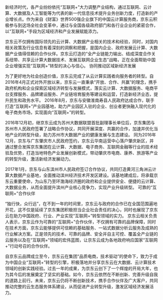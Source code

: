 新经济时代，各产业纷纷依托“互联网+”大力调整产业结构，通过互联网、云计算、大数据及人工智能等为代表的新一代信息技术提升业务创新力度，打造新的产业增长点。作为来自《财富》世界500强企业旗下的中国云计算服务商，京东云积极参与到这场全社会变革中，通过与全国各级政府部门和各行业企业的紧密合作，以“互联网+”手段为区域经济和产业发展赋能添力。

京东云不仅拥有国际领先的云计算、大数据产业相关的技术和经验，同时，对国内相关政策及行业信息有着深刻的洞察和把握，是国内企业、政府发展云计算、大数据产业值得信赖的合作伙伴。京东云打造的“全产业链能力输出、结成深度合作关系纽带、共享云计算大数据技术、发展互联网企业生态”战略，正在全面帮助中国企业增强实现“互联网+”转型的决心与信心。
协同推动区域新经济发展

为了更好地为社会创造价值，京东云完成了从云计算实践者向服务者的转型。自2016年4月正式对外开放以来，京东云一直秉承“开放、合作、共赢”的理念，携手政府机构和企业探索区域经济转型与发展模式，落实云计算、大数据服务、电商平台支撑服务、品牌建设服务、产业链培育服务等建设和运营，打造新经济业态，提升民生和政务水平。
2016年8月，京东与安徽淮南寿县人民政府达成合作，联手打造“互联网+”产业园基地，助力产业园区入驻的企业、创业者更快融入现代化的电子商务市场，实现面向“互联网+”的转型。

2016年12月初，继京东云成为苏州大数据联盟首批副理事长单位后，京东集团与苏州市人民政府签署了战略合作协议，共同开展深度、共赢的合作，加速并优化当地产业的转型升级，助力苏州市大数据产业的健康发展与生态建设。
同为2016年12月，京东与广东肇庆市人民政府签约，京东云华南运营中心落户肇庆新区，并通过整合发挥京东集团在云计算、大数据、电子商务、互联网金融等行业的技术经验及优势，打造当地特色产业发展创新模式，带动肇庆市电商、康养、旅游等产业的转型升级，激活新经济发展动力。

2017年1月，京东与山东滨州市人民政府签订合作协议，共同打造黄河三角洲云计算大数据产业基地，全面推动滨州经济技术开发区建设。该基地建成后，将承载京东云重要使命，为山东乃至环渤海经济圈的政府和企业提供安全、便捷的云计算、大数据业务，从而全面提升滨州产业核心竞争力，实现产业升级转型。
可靠的“互联网+”合作伙伴

“独行快，众行远”，在不到一年的时间里，京东云与政府的合作已在全国范围遍地开花，这不仅是延续了京东集团积极担当企业社会责任的决心，同时也展现了京东云在助力中国政府、行业、产业实现“互联网+”转型领域的实力。
京东云相关负责人表示，京东云作为可靠的“互联网+”合作伙伴，不仅拥有可靠的品牌保障，同时在技术方面，京东云能够提供可信赖的基础服务、一站式数据分析云服务及成熟的行业解决方案。正是领先的技术、可靠的品牌、安全并自主可控、覆盖全产业链的云服务以及在“互联网+“领域的宏伟蓝图，让京东云成为各地政府响应国家“互联网+”行动号召的合作伙伴。

自京东云品牌成立至今，京东云在集团“品质电商，技术驱动”的使命下，致力于成为中国企业“互联网+”转型的引擎，积极落地并分享京东云在大数据、云计算技术领域的创新实践经验。过去一年的成果，为京东云创下了一个辉煌的开局大年，也为其今后的发展奠定了坚实的基础。如今，京东云依然在不断创新、完善升级自我的道路上前行。未来，京东云仍将不断创新技术，携手合作伙伴及广大客户，共同推动完整的云生态服务体系建设，从而促进产业转型升级，激发区域经济发展活力。
